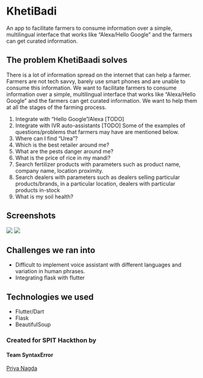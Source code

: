 # KhetiBadi

An app to facilitate farmers to consume information over a simple, multilingual interface that works like “Alexa/Hello Google” and the farmers can get curated information.

## The problem KhetiBaadi solves
There is a lot of information spread on the internet that can help a
farmer. Farmers are not tech savvy, barely use smart phones and are unable to
consume this information. We want to facilitate farmers to consume
information over a simple, multilingual interface that works like “Alexa/Hello
Google” and the farmers can get curated information. We want to help them at
all the stages of the farming process.
1. Integrate with “Hello Google”/Alexa [TODO]
2. Integrate with IVR auto-assistants [TODO]
Some of the examples of questions/problems that farmers may have are
mentioned below.
3. Where can I find “Urea”?
4. Which is the best retailer around me?
5. What are the pests danger around me?
6. What is the price of rice in my mandi?
7. Search fertilizer products with parameters such as product name,
company name, location proximity.
8. Search dealers with parameters such as dealers selling particular
products/brands, in a particular location, dealers with particular products
in-stock
9. What is my soil health?

## Screenshots
<img src="https://github.com/pri1311/KhetiBadi/blob/master/Screenshots/image1.jpeg">
<img src="https://github.com/pri1311/KhetiBadi/blob/master/Screenshots/image2.jpeg">

## Challenges we ran into
- Difficult to implement voice assistant with different languages and variation in human phrases.
- Integrating flask with flutter

## Technologies we used
- Flutter/Dart
- Flask
- BeautifulSoup

### Created for SPIT Hackthon by
#### Team SyntaxError <br>
[Priya Nagda](https://github.com/pri1311) <br>
